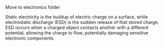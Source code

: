 Move to electronics folder

Static electricity is the buildup of electric charge on a surface, while electrostatic discharge (ESD) is the sudden release of that stored charge. ESD occurs when a charged object contacts another with a different potential, allowing the charge to flow, potentially damaging sensitive electronic components.